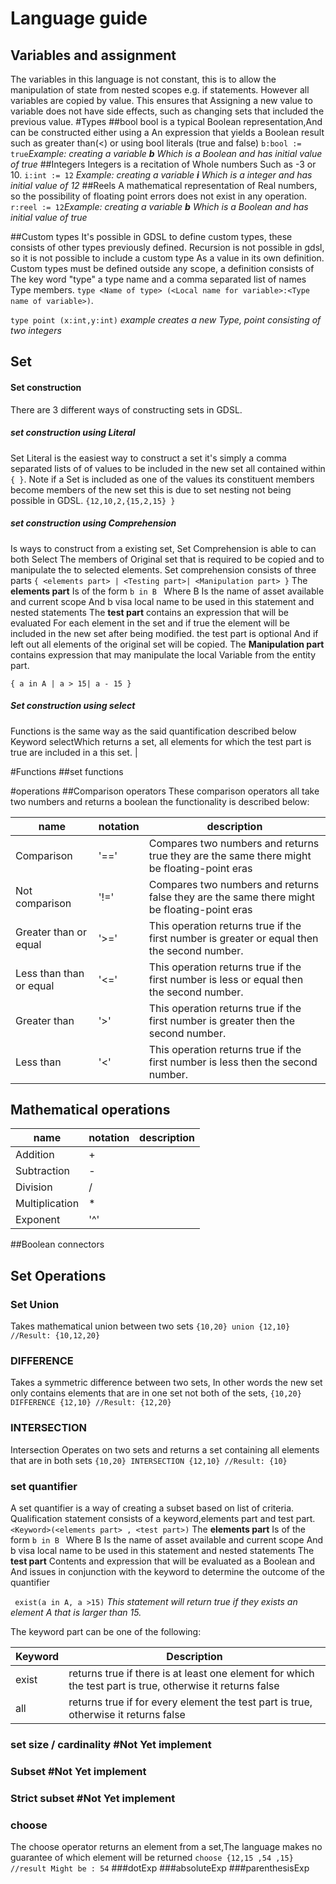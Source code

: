 # Language guide

## Variables and assignment
The variables in this language is not constant, this is to allow the manipulation of state from nested scopes e.g. if statements.
However all variables are copied by value. This ensures that Assigning a new value to variable does not have
 side effects, such as changing sets that included the previous value. 
#Types
##bool
bool is a typical Boolean representation,And can be constructed either using a An expression that yields a Boolean 
result such as greater than(<) or using bool literals (true and false)
`b:bool := true`_Example: creating a variable **b** Which is a Boolean and has initial value of true_
##Integers
Integers is a recitation of Whole numbers Such as -3 or 10. 
`i:int := 12` _Example: creating a variable **i** Which is a integer and has initial value of 12_
##Reels
A mathematical representation of Real numbers, so the possibility of floating point errors does not exist in any operation.
`r:reel := 12`_Example: creating a variable **b** Which is a Boolean and has initial value of true_

##Custom types
It's possible in GDSL to define custom types, these consists of other types previously defined.
Recursion is not possible in gdsl, so it is not possible to include a custom type As a value in its own definition.
Custom types must be defined outside any scope, a definition consists of The key word "type" a type name and a comma separated list of names Type members.
`type <Name of type> (<Local name for variable>:<Type name of variable>)`.


`type point (x:int,y:int)`
_example creates a new Type, point consisting of two integers_

## Set 
#### Set construction
There are 3 different ways of constructing sets in GDSL.
##### set  construction using Literal
Set Literal is the easiest way to construct a set it's simply a comma separated lists of of values to be included in the new set all contained within `{ }`.
Note if a Set is included as one of the values its constituent members become members of the new set this is due to set nesting not being possible in GDSL.
`{12,10,2,{15,2,15} }`
##### set  construction using Comprehension
Is ways to construct from a existing set, Set Comprehension is able to can both Select
 The members of Original set that is required to be copied and to manipulate the to selected elements. Set comprehension consists of three parts 
`{ <elements part> | <Testing part>| <Manipulation part> }`
The **elements part** Is of the form `b in B ` Where B Is the name of asset available and current scope And b visa local name to be used in this statement and nested statements
The **test part**  contains an expression that will be evaluated For each element in the set and if true the element will be included in the new set after being modified. the test part is optional And if left out all elements of the original set will be copied. 
The **Manipulation part** contains expression that may manipulate the local Variable from the entity part.

`{ a in A | a > 15| a - 15 }`

##### Set construction using select
Functions is the same way as the said quantification described below Keyword selectWhich returns a set,
  all elements for which the  test part is true are included in a this set. |

#Functions
##set functions

#operations
##Comparison operators
These comparison operators all take two numbers and returns a boolean 
the functionality is described below:

| name | notation | description |
|---|---------|---------|
|Comparison	| '==' 	|Compares two numbers and returns true they are the same there might be floating-point eras  	|
|Not comparison  	| '!=' 	|  	Compares two numbers and returns false  they are the same there might be floating-point eras|
| Greater than or equal 	| '>=' 	| This operation returns true if the first number is greater or equal then the second number. 	|
| Less than than or equal 	| '<=' 	|This operation returns true if the first number is less or equal then the second number.  	|
| Greater than 	| '>' 	|   This operation returns true if the first number is greater then the second number.	|
| Less than 	| '<' 	|  This operation returns true if the first number is less then the second number. 	|

## Mathematical operations
| name | notation | description |
|---|---------|---------|
| Addition 	| + 	|  	|
| Subtraction 	|  - 	|  	|
| Division 	|  / 	|  	|
|  Multiplication	| * 	|  	|
| Exponent 	|  '^' 	|  	|

##Boolean connectors

## Set Operations
### Set Union 
Takes mathematical union between two sets
`{10,20} union {12,10} //Result: {10,12,20}`
### DIFFERENCE
Takes a symmetric difference between two sets, In other words the new set only contains elements that are in one set not both of the sets,
`{10,20} DIFFERENCE {12,10} //Result: {12,20}`
### INTERSECTION
Intersection Operates on two sets and returns a set containing all elements that are in both sets
`{10,20} INTERSECTION {12,10} //Result: {10}`
### set quantifier
A set quantifier is a way of creating a subset based on list of criteria.
Qualification statement consists of a keyword,elements part and test part.
`<Keyword>(<elements part> , <test part>)`
The **elements part** Is of the form `b in B ` Where B Is the name of asset available and current scope And b visa local name to be used in this statement and nested statements
The **test part**  Contents and expression that will be evaluated as a Boolean and And issues in conjunction with the keyword to determine the outcome of the quantifier

` exist(a in A, a >15)`
_This statement will return true if they exists an element A that is larger than 15._

The keyword part can be one of the following:

|**Keyword**   | **Description**  |
|:---|---------|
| exist  | returns true if there is at least one element for which the test part is true, otherwise it returns false  |
|  all | returns true if for every element the test part is true, otherwise it returns false |


### set size / cardinality #Not Yet implement
### Subset #Not Yet implement
### Strict subset #Not Yet implement
### choose
The choose operator returns an element from a set,The language makes no guarantee of which element will be returned
`choose {12,15 ,54 ,15} //result Might be : 54`
###dotExp
###absoluteExp
###parenthesisExp